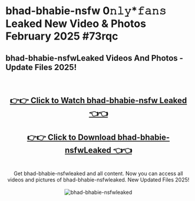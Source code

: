 # bhad-bhabie-nsfw 0𝚗𝚕𝚢*𝚏𝚊𝚗𝚜 Leaked New Video & Photos February 2025 #73rqc

<h2>bhad-bhabie-nsfwLeaked Videos And Photos - Update Files 2025!</h2>
<br>
<div align="center">
<h2><a href="https://mediaupload.pro?title=bhad-bhabie-nsfw&ref=11F" rel="nofollow">👉👉 Click to Watch bhad-bhabie-nsfw Leaked 👈👈</a></h2>
<h2><a href="https://mediaupload.pro?title=bhad-bhabie-nsfw&ref=11F" rel="nofollow">👉👉 Click to Download bhad-bhabie-nsfwLeaked 👈👈</a></h2>
<br>
Get bhad-bhabie-nsfwleaked and all content. Now you can access all videos and pictures of bhad-bhabie-nsfwleaked. New Updated Files 2025!
<br>
<br>
<a href="https://mediaupload.pro?title=bhad-bhabie-nsfw&ref=11F" rel="nofollow" data-target="animated-image.originalLink"><img src="https://i.ibb.co/Gkj2r4b/banner.png" alt="bhad-bhabie-nsfwleaked" style="max-width: 100%; display: inline-block;" data-target="animated-image.originalImage"></a>
</div>
<br>

